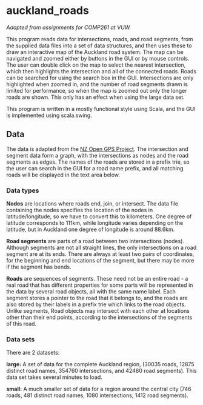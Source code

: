 # auckland_roads

*Adapted from assignments for COMP261 at VUW.*

This program reads data for intersections, roads, and road segments, from the supplied data files into a set of data structures, and then uses these to draw an interactive map of the Auckland road system. The map can be navigated and zoomed either by buttons in the GUI or by mouse controls. The user can double click on the map to select the nearest intersection, which then highlights the intersection and all of the connected roads. Roads can be searched for using the search box in the GUI. Intersections are only highlighted when zoomed in, and the number of road segments drawn is limited for performance, so when the map is zoomed out only the longer roads are shown. This only has an effect when using the large data set.

This program is written in a mostly functional style using Scala, and the GUI is implemented using scala.swing.

## Data

The data is adapted from the [NZ Open GPS Project](http://nzopengps.org/).
The intersection and segment data form a graph, with the intersections as nodes and the road segments as edges. The names of the roads are stored in a prefix trie, so the user can search in the GUI for a road name prefix, and all matching roads will be displayed in the text area below.

### Data types
**Nodes** are locations where roads end, join, or intersect. The data file containing the nodes specifies the location of the nodes in latitude/longitude, so we have to convert this to kilometers. One degree of latitude corresponds to 111km, while longitude varies depending on the latitude, but in Auckland one degree of longitude is around 88.6km.

**Road segments** are parts of a road between two intersections (nodes). Although segments are not all straight lines, the only intersections on a road segment are at its ends. There are always at least two pairs of coordinates, for the beginning and end locations of the segment, but there may be more if the segment has bends.

**Roads** are sequences of segments. These need not be an entire road - a real road that has different properties for some parts will be represented in the data by several road objects, all with the same name label. Each segment stores a pointer to the road that it belongs to, and the roads are also stored by their labels in a prefix trie which links to the road objects. Unlike segments, Road objects may intersect with each other at locations other than their end points, according to the intersections of the segments of this road.

### Data sets
There are 2 datasets:

**large:** A set of data for the complete Auckland region, (30035 roads, 12875 distinct road names, 354760 intersections, and 42480 road segments). This data set takes several minutes to load.

**small:** A much smaller set of data for a region around the central city (746 roads, 481 distinct road names, 1080 intersections, 1412 road segments).
